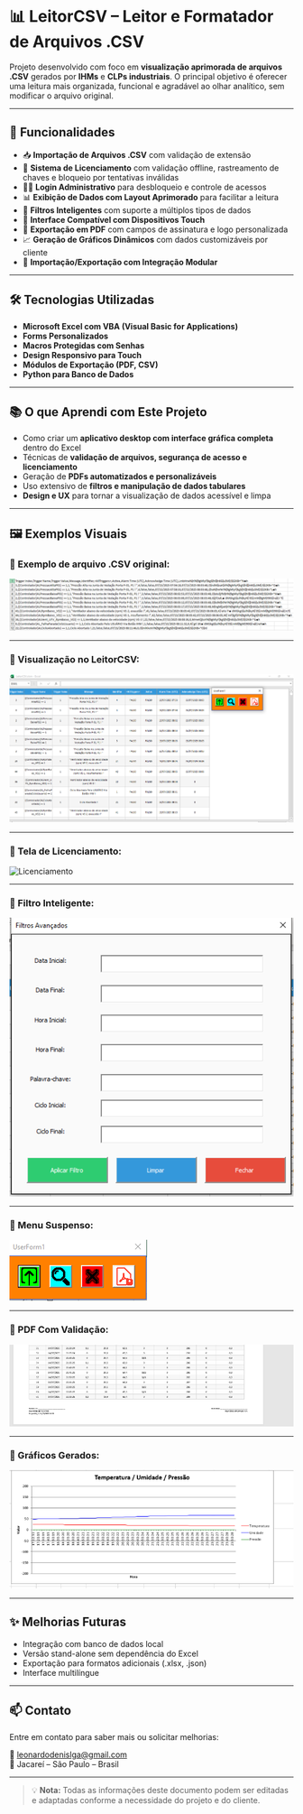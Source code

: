 # 📊 LeitorCSV – Leitor e Formatador de Arquivos .CSV

Projeto desenvolvido com foco em **visualização aprimorada de arquivos .CSV** gerados por **IHMs** e **CLPs industriais**. O principal objetivo é oferecer uma leitura mais organizada, funcional e agradável ao olhar analítico, sem modificar o arquivo original.

---

## 🚀 Funcionalidades

- 📥 **Importação de Arquivos .CSV** com validação de extensão
- 🔐 **Sistema de Licenciamento** com validação offline, rastreamento de chaves e bloqueio por tentativas inválidas
- 🧑‍💻 **Login Administrativo** para desbloqueio e controle de acessos
- 📊 **Exibição de Dados com Layout Aprimorado** para facilitar a leitura
- 🧠 **Filtros Inteligentes** com suporte a múltiplos tipos de dados
- 📲 **Interface Compatível com Dispositivos Touch**
- 🧾 **Exportação em PDF** com campos de assinatura e logo personalizada
- 📈 **Geração de Gráficos Dinâmicos** com dados customizáveis por cliente
- 🔄 **Importação/Exportação com Integração Modular**

---

## 🛠️ Tecnologias Utilizadas

- **Microsoft Excel com VBA (Visual Basic for Applications)**
- **Forms Personalizados**
- **Macros Protegidas com Senhas**
- **Design Responsivo para Touch**
- **Módulos de Exportação (PDF, CSV)**
- **Python para Banco de Dados**
---

## 📚 O que Aprendi com Este Projeto

- Como criar um **aplicativo desktop com interface gráfica completa** dentro do Excel
- Técnicas de **validação de arquivos, segurança de acesso e licenciamento**
- Geração de **PDFs automatizados e personalizáveis**
- Uso extensivo de **filtros e manipulação de dados tabulares**
- **Design e UX** para tornar a visualização de dados acessível e limpa

---

## 🖼️ Exemplos Visuais

### 🔹 Exemplo de arquivo .CSV original:

![CSV Original](\Pictures\csv.png)

---

### 🔹 Visualização no LeitorCSV:

![CSV Formatado](\Pictures\app.png)

---

### 🔹 Tela de Licenciamento:

![Licenciamento](\Pictures\licença.png)

---

### 🔹 Filtro Inteligente:

![Filtro](\Pictures\filtro.png)

---

### 🔹 Menu Suspenso:

![Menu](\Pictures\menu.png)

---

### 🔹 PDF Com Validação:

![PDF](\Pictures\pdf.png)

---

### 🔹 Gráficos Gerados:

![Gráfico](\Pictures\grafico.png)

---

## ✨ Melhorias Futuras

- Integração com banco de dados local
- Versão stand-alone sem dependência do Excel
- Exportação para formatos adicionais (.xlsx, .json)
- Interface multilíngue

---

## 📫 Contato

Entre em contato para saber mais ou solicitar melhorias:

**📧** leonardodenislga@gmail.com  
**📍** Jacareí – São Paulo – Brasil  

---

> 💡 **Nota:** Todas as informações deste documento podem ser editadas e adaptadas conforme a necessidade do projeto e do cliente.


